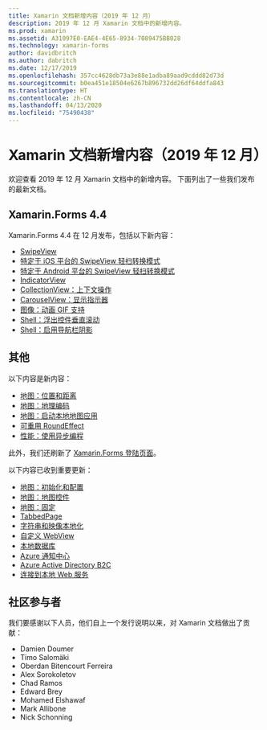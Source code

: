 ```yaml
---
title: Xamarin 文档新增内容（2019 年 12 月）
description: 2019 年 12 月 Xamarin 文档中的新增内容。
ms.prod: xamarin
ms.assetid: A31097E0-EAE4-4E65-8934-7089475BB028
ms.technology: xamarin-forms
author: davidbritch
ms.author: dabritch
ms.date: 12/17/2019
ms.openlocfilehash: 357cc4628db73a3e88e1adba89aad9cddd82d73d
ms.sourcegitcommit: b0ea451e18504e6267b896732dd26df64ddfa843
ms.translationtype: HT
ms.contentlocale: zh-CN
ms.lasthandoff: 04/13/2020
ms.locfileid: "75490438"
---
```

# <a name="xamarin-docs-whats-new-december-2019"></a>Xamarin 文档新增内容（2019 年 12 月）

欢迎查看 2019 年 12 月 Xamarin 文档中的新增内容。 下面列出了一些我们发布的最新文档。

## <a name="xamarinforms-44"></a>Xamarin.Forms 4.4

Xamarin.Forms 4.4 在 12 月发布，包括以下新内容：

- [SwipeView](~/xamarin-forms/user-interface/swipeview.md)
- [特定于 iOS 平台的 SwipeView 轻扫转换模式](~/xamarin-forms/platform/ios/swipeview-swipetransitionmode.md)
- [特定于 Android 平台的 SwipeView 轻扫转换模式](~/xamarin-forms/platform/android/swipeview-swipetransitionmode.md)
- [IndicatorView](~/xamarin-forms/user-interface/indicatorview.md)
- [CollectionView：上下文操作](~/xamarin-forms/user-interface/collectionview/populate-data.md#context-menus)
- [CarouselView：显示指示器](~/xamarin-forms/user-interface/carouselview/populate-data.md#display-indicators)
- [图像：动画 GIF 支持](~/xamarin-forms/user-interface/images.md#animated-gifs)
- [Shell：浮出控件垂直滚动](~/xamarin-forms/app-fundamentals/shell/flyout.md#flyout-vertical-scroll)
- [Shell：启用导航栏阴影](~/xamarin-forms/app-fundamentals/shell/configuration.md#enable-navigation-bar-shadow)

## <a name="other"></a>其他

以下内容是新内容：

- [地图：位置和距离](~/xamarin-forms/user-interface/map/position-distance.md)
- [地图：地理编码](~/xamarin-forms/user-interface/map/geocoder.md)
- [地图：启动本地地图应用](~/xamarin-forms/user-interface/map/native-map-app.md)
- [可重用 RoundEffect](~/xamarin-forms/app-fundamentals/effects/reusable-roundeffect.md)
- [性能：使用异步编程](~/xamarin-forms/deploy-test/performance.md#use-asynchronous-programming)

此外，我们还刷新了 [Xamarin.Forms 登陆页面](~/xamarin-forms/index.yml)。

以下内容已收到重要更新：

- [地图：初始化和配置](~/xamarin-forms/user-interface/map/setup.md)
- [地图：地图控件](~/xamarin-forms/user-interface/map/map.md)
- [地图：固定](~/xamarin-forms/user-interface/map/pins.md)
- [TabbedPage](~/xamarin-forms/app-fundamentals/navigation/tabbed-page.md)
- [字符串和映像本地化](~/xamarin-forms/app-fundamentals/localization/text.md)
- [自定义 WebView](~/xamarin-forms/app-fundamentals/custom-renderer/hybridwebview.md)
- [本地数据库](~/xamarin-forms/data-cloud/data/databases.md)
- [Azure 通知中心](~/xamarin-forms/data-cloud/azure-services/azure-notification-hub.md)
- [Azure Active Directory B2C](~/xamarin-forms/data-cloud/authentication/azure-ad-b2c.md)
- [连接到本地 Web 服务](~/cross-platform/deploy-test/connect-to-local-web-services.md)

## <a name="community-contributors"></a>社区参与者

我们要感谢以下人员，他们自上一个发行说明以来，对 Xamarin 文档做出了贡献：

- Damien Doumer
- Timo Salomäki
- Oberdan Bitencourt Ferreira
- Alex Sorokoletov
- Chad Ramos
- Edward Brey
- Mohamed Elshawaf
- Mark Allibone
- Nick Schonning
